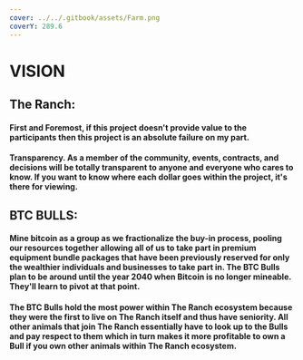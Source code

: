 ```yaml
---
cover: ../../.gitbook/assets/Farm.png
coverY: 289.6
---
```


# VISION

## The Ranch:&#x20;

#### First and Foremost, if this project doesn't provide value to the participants then this project is an absolute failure on my part.&#x20;

#### Transparency. As a member of the community, events, contracts, and decisions will be totally transparent to anyone and everyone who cares to know. If you want to know where each dollar goes within the project, it's there for viewing.&#x20;

## BTC BULLS:&#x20;

#### Mine bitcoin as a group as we fractionalize the buy-in process, pooling our resources together allowing all of us to take part in premium equipment bundle packages that have been previously reserved for only the wealthier individuals and businesses to take part in. The BTC Bulls plan to be around until the year 2040 when Bitcoin is no longer mineable. They'll learn to pivot at that point.&#x20;

#### The BTC Bulls hold the most power within The Ranch ecosystem because they were the first to live on The Ranch itself and thus have seniority. All other animals that join The Ranch essentially have to look up to the Bulls and pay respect to them which in turn makes it more profitable to own a Bull if you own other animals within The Ranch ecosystem.&#x20;
